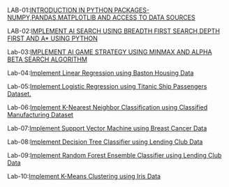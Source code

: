 LAB-01:[INTRODUCTION IN PYTHON PACKAGES-NUMPY,PANDAS,MATPLOTLIB AND ACCESS TO DATA SOURCES](https://github.com/DomakuntlaTejaswi/AIML/blob/main/Lab_01.ipynb)

LAB-02:[IMPLEMENT AI SEARCH USING BREADTH FIRST SEARCH,DEPTH FIRST AND A* USING PYTHON](https://github.com/DomakuntlaTejaswi/AIML/blob/main/LAB_02.ipynb)

Lab-03:[IMPLEMENT AI GAME STRATEGY USING MINMAX AND ALPHA BETA SEARCH ALGORITHM](https://github.com/DomakuntlaTejaswi/AIML/blob/main/LAB_03.ipynb)

Lab-04:[Implement Linear Regression using Baston Housing Data](https://github.com/DomakuntlaTejaswi/AIML/blob/main/lab_04.ipynb)

Lab-05:[Implement Logistic Regression using Titanic Ship Passengers Dataset.](https://github.com/DomakuntlaTejaswi/AIML/blob/main/lab_05.ipynb)

Lab-06:[Implement K-Nearest Neighbor Classification using Classified Manufacturing Dataset](https://github.com/DomakuntlaTejaswi/AIML/blob/main/Lab_06.ipynb)

Lab-07:[Implement Support Vector Machine using Breast Cancer Data](https://github.com/DomakuntlaTejaswi/AIML/blob/main/Lab_07.ipynb)

Lab-08:[Implement Decision Tree Classifier using Lending Club Data](https://github.com/DomakuntlaTejaswi/AIML/blob/main/lab_08.ipynb)

Lab-09:[Implement Random Forest Ensemble Classifier using Lending Club Data](https://github.com/DomakuntlaTejaswi/AIML/blob/main/Lab_09.ipynb)

Lab-10:[Implement K-Means Clustering using Iris Data](https://github.com/DomakuntlaTejaswi/AIML/blob/main/lab_10_ipynb.ipynb)







